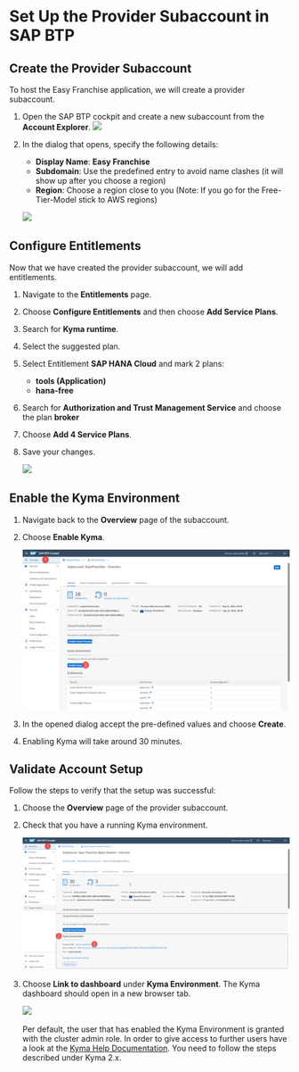 # Set Up the Provider Subaccount in SAP BTP

## Create the Provider Subaccount

To host the Easy Franchise application, we will create a provider subaccount.

1. Open the SAP BTP cockpit and create a new subaccount from the **Account Explorer**.
![](images/Create-Subaccount-1.png)

2. In the dialog that opens, specify the following details:
   * **Display Name**: **Easy Franchise**
   * **Subdomain**: Use the predefined entry to avoid name clashes (it will show up after you choose a region)
   * **Region**: Choose a region close to you (Note: If you go for the Free-Tier-Model stick to AWS regions)

   ![](images/Create-Subaccount-2.png)

## Configure Entitlements

Now that we have created the provider subaccount, we will add entitlements.

1. Navigate to the **Entitlements** page.
1. Choose **Configure Entitlements** and then choose **Add Service Plans**.
1. Search for **Kyma runtime**.
1. Select the suggested plan.
1. Select Entitlement **SAP HANA Cloud** and mark 2 plans:
   * **tools (Application)**
   * **hana-free**
1. Search for **Authorization and Trust Management Service** and choose the plan **broker**
1. Choose **Add 4 Service Plans**.
1. Save your changes.

   ![](images/Configure-Entitlements.png)


## Enable the Kyma Environment

1. Navigate back to the **Overview** page of the subaccount.
2. Choose **Enable Kyma**.

   ![](images/Enable-Environments.png)
3. In the opened dialog accept the pre-defined values and choose **Create**.
4. Enabling Kyma will take around 30 minutes.


## Validate Account Setup

Follow the steps to verify that the setup was successful:

1. Choose the **Overview** page of the provider subaccount.
2. Check that you have a running Kyma environment.

   ![](images/success.png)

3. Choose **Link to dashboard** under **Kyma Environment**. The Kyma dashboard should open in a new browser tab.

   ![](images/kymadashboard.png)

   Per default, the user that has enabled the Kyma Environment is granted with the cluster admin role. In order to give access to further users have a look at the [Kyma Help Documentation](https://help.sap.com/products/BTP/65de2977205c403bbc107264b8eccf4b/148ae38b7d6f4e61bbb696bbfb3996b2.html?locale=en-US). You need to follow the steps described under Kyma 2.x.
